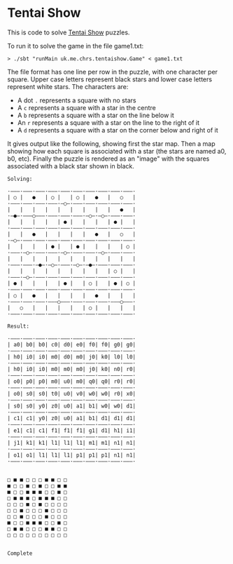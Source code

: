 # Tentai Show

This is code to solve [Tentai Show](http://nikoli.co.jp/en/puzzles/astronomical_show.html) puzzles.

To run it to solve the game in the file game1.txt:

```
> ./sbt "runMain uk.me.chrs.tentaishow.Game" < game1.txt
```

The file format has one line per row in the puzzle, with one character per square. Upper case letters 
represent black stars and lower case letters represent white stars. The characters are:
- A dot `.` represents a square with no stars
- A `c` represents a square with a star in the centre
- A `b` represents a square with a star on the line below it
- An `r` represents a square with a star on the line to the right of it 
- A `d` represents a square with a star on the corner below and right of it

It gives output like the following, showing first the star map. Then a map showing 
how each square is associated with a star (the stars are named a0, b0, etc). Finally the
puzzle is rendered as an "image" with the squares associated with a black star shown in 
black.
```
Solving:

·‒‒‒·‒‒‒·‒‒‒·‒‒‒·‒‒‒·‒‒‒·‒‒‒·‒‒‒·‒‒‒·‒‒‒·
| ○ |   ●   | ○ |   | ○ |   ●   |   ○   |
·‒‒‒·‒‒‒·‒‒‒·‒‒‒·‒○‒·‒‒‒·‒‒‒·‒‒‒·‒‒‒·‒‒‒·
|   |   |   |   |   |   |   |   |   ●   |
·‒●‒·‒‒‒○‒‒‒·‒‒‒·‒‒‒·‒‒‒·‒○‒·‒○‒·‒‒‒·‒‒‒·
|   |   |   |   | ● |   |   |   | ● |   |
·‒‒‒·‒‒‒·‒‒‒·‒‒‒·‒‒‒·‒‒‒·‒‒‒·‒‒‒·‒‒‒·‒‒‒·
|   |   ●   |   |   |   |   ●   |   ○   |
·‒○‒·‒‒‒·‒‒‒·‒‒‒·‒‒‒·‒‒‒·‒‒‒·‒‒‒·‒‒‒·‒‒‒·
|   |   |   | ● |   | ● |   |   |   | ○ |
·‒‒‒·‒○‒·‒‒‒·‒‒‒·‒○‒·‒‒‒·‒‒‒·‒○‒·‒‒‒·‒‒‒·
|   |   |   |   |   |   |   |   |   |   |
·‒‒‒·‒‒‒·‒●‒·‒○‒·‒‒‒·‒○‒·‒●‒·‒‒‒·‒‒‒·‒‒‒·
|   |   |   |   |   |   |   |   | ○ |   |
·‒‒‒·‒○‒·‒‒‒·‒‒‒·‒‒‒·‒‒‒·‒‒‒·‒‒‒·‒‒‒·‒‒‒·
| ● |   |   |   | ● |   | ○ |   | ● | ○ |
·‒‒‒·‒‒‒·‒‒‒·‒‒‒·‒‒‒·‒‒‒·‒‒‒·‒‒‒·‒‒‒·‒‒‒·
| ○ |   ●   |   |   |   |   ●   |   |   |
·‒‒‒·‒‒‒·‒‒‒·‒‒‒○‒‒‒·‒‒‒·‒‒‒·‒‒‒·‒‒‒○‒‒‒·
|   ○   |   |   |   |   | ○ |   |   |   |
·‒‒‒·‒‒‒·‒‒‒·‒‒‒·‒‒‒·‒‒‒·‒‒‒·‒‒‒·‒‒‒·‒‒‒·

Result:

·‒‒‒·‒‒‒·‒‒‒·‒‒‒·‒‒‒·‒‒‒·‒‒‒·‒‒‒·‒‒‒·‒‒‒·
| a0| b0| b0| c0| d0| e0| f0| f0| g0| g0|
·‒‒‒·‒‒‒·‒‒‒·‒‒‒·‒‒‒·‒‒‒·‒‒‒·‒‒‒·‒‒‒·‒‒‒·
| h0| i0| i0| m0| d0| m0| j0| k0| l0| l0|
·‒‒‒·‒‒‒·‒‒‒·‒‒‒·‒‒‒·‒‒‒·‒‒‒·‒‒‒·‒‒‒·‒‒‒·
| h0| i0| i0| m0| m0| m0| j0| k0| n0| r0|
·‒‒‒·‒‒‒·‒‒‒·‒‒‒·‒‒‒·‒‒‒·‒‒‒·‒‒‒·‒‒‒·‒‒‒·
| o0| p0| p0| m0| u0| m0| q0| q0| r0| r0|
·‒‒‒·‒‒‒·‒‒‒·‒‒‒·‒‒‒·‒‒‒·‒‒‒·‒‒‒·‒‒‒·‒‒‒·
| o0| s0| s0| t0| u0| v0| w0| w0| r0| x0|
·‒‒‒·‒‒‒·‒‒‒·‒‒‒·‒‒‒·‒‒‒·‒‒‒·‒‒‒·‒‒‒·‒‒‒·
| s0| s0| y0| z0| u0| a1| b1| w0| w0| d1|
·‒‒‒·‒‒‒·‒‒‒·‒‒‒·‒‒‒·‒‒‒·‒‒‒·‒‒‒·‒‒‒·‒‒‒·
| c1| c1| y0| z0| u0| a1| b1| d1| d1| d1|
·‒‒‒·‒‒‒·‒‒‒·‒‒‒·‒‒‒·‒‒‒·‒‒‒·‒‒‒·‒‒‒·‒‒‒·
| e1| c1| c1| f1| f1| f1| g1| d1| h1| i1|
·‒‒‒·‒‒‒·‒‒‒·‒‒‒·‒‒‒·‒‒‒·‒‒‒·‒‒‒·‒‒‒·‒‒‒·
| j1| k1| k1| l1| l1| l1| m1| m1| n1| n1|
·‒‒‒·‒‒‒·‒‒‒·‒‒‒·‒‒‒·‒‒‒·‒‒‒·‒‒‒·‒‒‒·‒‒‒·
| o1| o1| l1| l1| l1| p1| p1| p1| n1| n1|
·‒‒‒·‒‒‒·‒‒‒·‒‒‒·‒‒‒·‒‒‒·‒‒‒·‒‒‒·‒‒‒·‒‒‒·


□ ■ ■ □ □ □ ■ ■ □ □ 
■ □ □ ■ □ ■ □ □ ■ ■ 
■ □ □ ■ ■ ■ □ □ ■ □ 
□ ■ ■ ■ □ ■ ■ ■ □ □ 
□ □ □ ■ □ ■ □ □ □ □ 
□ □ ■ □ □ □ ■ □ □ □ 
□ □ ■ □ □ □ ■ □ □ □ 
■ □ □ ■ ■ ■ □ □ ■ □ 
□ ■ ■ □ □ □ ■ ■ □ □ 
□ □ □ □ □ □ □ □ □ □ 


Complete

```